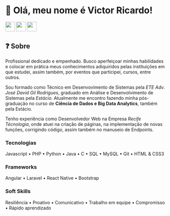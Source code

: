 # 👋 Olá, meu nome é Victor Ricardo!

<div style="display: inline_block" align="left">
    <a href="https://www.linkedin.com/in/victor-ricardo-oliveira-nunes-a631a9248?lipi=urn%3Ali%3Apage%3Ad_flagship3_profile_view_base_contact_details%3BjWSQLz57Sjub6ZL%2BbslK8Q%3D%3D" target="_blank"><img height="30" max-width="100%" src="https://img.shields.io/badge/-LinkedIn-F00101?style=for-the-badge&logo=linkedin&logoColor=white" target="_blank"></a>
    <a href="https://instagram.com/victoroliver_rick" target="_blank"><img height="30" max-width="100%" src="https://img.shields.io/badge/-Instagram-F02A00?style=for-the-badge&logo=instagram&logoColor=white" target="_blank"></a>
    <a href = "mailto:victoroliv2004@gmail.com"><img height="30" max-width="100%" src="https://img.shields.io/badge/Gmail-F05400?style=for-the-badge&logo=gmail&logoColor=white" target="_blank"></a>
</div>


## ❓ Sobre 
Profissional dedicado e empenhado. Busco aperfeiçoar minhas habilidades e colocar em prática meus conhecimentos adiquiridos pelas instituições em que estudei, assim também, por eventos que participei, cursos, entre outros.


Sou formado como Técnico em Desenvovimento de Sistemas pela _ETE Adv. José David Gil Rodrigues_, graduado em Análise e Desenvolvimento de Sistemas pela _Estácio_. Atualmente me encontro fazendo minha pós-graduação no curso de **Ciência de Dados e Big Data Analytics**, também pela Estácio.


Tenho experiência como Desenvolvedor Web na Empresa _Recife Técnologia_, onde atuei na criação de páginas, na implementação de novas funções, corrigindo código, assim também no manuseio de Endpoints. 


### Tecnologias
Javascript • PHP • Python • Java • C • SQL • MySQL • Git • HTML & CSS3

### Frameworks
Angular • Laravel • React Native • Bootstrap 

### Soft Skills
Resiliência • Proativo • Comunicativo • Trabalho em equipe • Compromisso • Rápido aprendizado
